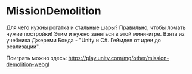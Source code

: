 # MissionDemolition
Для чего нужны рогатка и стальные шары? Правильно, чтобы ломать чужие постройки! Этим и нужно заняться в этой мини-игре.
Взята из учебника Джереми Бонда - "Unity и C#. Геймдев от идеи до реализации".

Поиграть можно здесь: https://play.unity.com/mg/other/mission-demolition-webgl

